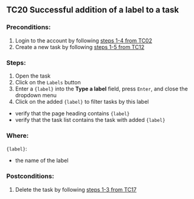 ## TC20 Successful addition of a label to a task
### Preconditions:
1. Login to the account by following [steps 1-4 from TC02](TC02.md)
2. Create a new task by following [steps 1-5 from TC12](TC12.md)
### Steps:
1. Open the task
2. Click on the `Labels` button
3. Enter a `{label}` into the **Type a label** field, press `Enter`, and close the dropdown menu
5. Click on the added `{label}` to filter tasks by this label
* verify that the page heading contains `{label}`
* verify that the task list contains the task with added `{label}`
### Where:
`{label}`:
* the name of the label
### Postconditions:
1. Delete the task by following  [steps 1-3 from TC17](TC17.md)